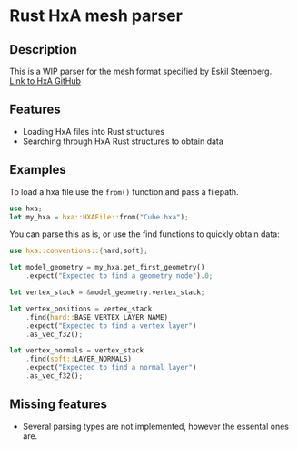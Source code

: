 # Rust HxA mesh parser

## Description

This is a WIP parser for the mesh format specified by Eskil Steenberg.   
[Link to HxA GitHub](https://github.com/quelsolaar/HxA)

## Features

- Loading HxA files into Rust structures
- Searching through HxA Rust structures to obtain data

## Examples

To load a hxa file use the `from()` function and pass a filepath.    
```rust
use hxa;
let my_hxa = hxa::HXAFile::from("Cube.hxa");
```

You can parse this as is, or use the find functions to quickly obtain data:
```rust
use hxa::conventions::{hard,soft};

let model_geometry = my_hxa.get_first_geometry()
    .expect("Expected to find a geometry node").0;

let vertex_stack = &model_geometry.vertex_stack;

let vertex_positions = vertex_stack
    .find(hard::BASE_VERTEX_LAYER_NAME)
    .expect("Expected to find a vertex layer")
    .as_vec_f32();

let vertex_normals = vertex_stack
    .find(soft::LAYER_NORMALS)
    .expect("Expected to find a normal layer")
    .as_vec_f32();
```

## Missing features
- Several parsing types are not implemented, however the essental ones are.